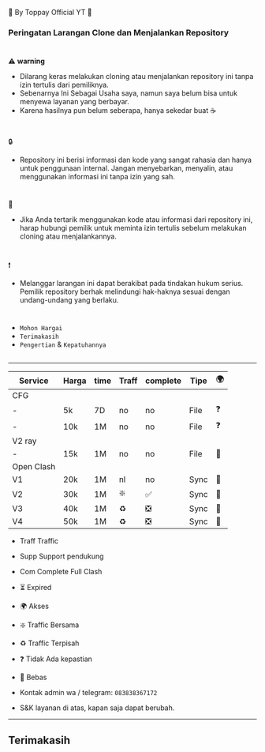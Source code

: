 🍚 By Toppay Official YT 🚀
### Peringatan Larangan Clone dan Menjalankan Repository
#
⚠️ **warning**
- Dilarang keras melakukan cloning atau menjalankan repository ini tanpa izin tertulis dari pemiliknya.
- Sebenarnya Ini Sebagai Usaha saya, namun saya belum bisa untuk menyewa layanan yang berbayar.
- Karena hasilnya pun belum seberapa, hanya sekedar buat ☕
#
🔒
- Repository ini berisi informasi dan kode yang sangat rahasia dan hanya untuk penggunaan internal. Jangan menyebarkan, menyalin, atau menggunakan informasi ini tanpa izin yang sah.
#
📩
- Jika Anda tertarik menggunakan kode atau informasi dari repository ini, harap hubungi pemilik untuk meminta izin tertulis sebelum melakukan cloning atau menjalankannya.
#
❗
- Melanggar larangan ini dapat berakibat pada tindakan hukum serius. Pemilik repository berhak melindungi hak-haknya sesuai dengan undang-undang yang berlaku.
#
- `Mohon Hargai`
- `Terimakasih`
- `Pengertian` & `Kepatuhannya`

##

---

| Service| Harga   | time | Traff | complete | Tipe | 🌍 |
| ------ | ------- | ---- | ----- | -------- | ---- | -- |
| CFG|
| -      | 5k      | 7D   | no    | no       | File | ❓ |
| -      | 10k     | 1M   | no    | no       | File | ❓ |
| V2 ray |
| -      | 15k     | 1M   | no    | no       | File | 🥰 |
| Open Clash |
| V1     | 20k     | 1M   | nl    | no       | Sync | 🥰 |
| V2     | 30k     | 1M   | ❇️    | ✅       | Sync | 🥰 |
| V3     | 40k     | 1M   | ♻️    | ❎       | Sync | 🥰 |
| V4     | 50k     | 1M   | ♻️    | ❎       | Sync | 🥰 |

- Traff Traffic
- Supp Support pendukung
- Com Complete Full Clash
- ⏳ Expired
- 🌍 Akses
- ❇️ Traffic Bersama
- ♻️ Traffic Terpisah
- ❓ Tidak Ada kepastian
- 🥰 Bebas

- Kontak admin wa / telegram: `083838367172`
- S&K
 layanan di atas, kapan saja dapat berubah.

---

##
## Terimakasih